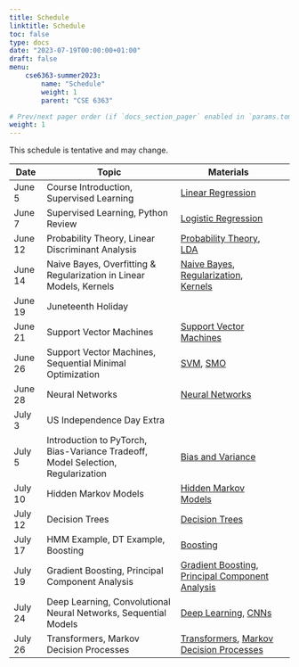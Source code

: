 ```yaml
---
title: Schedule
linktitle: Schedule
toc: false
type: docs
date: "2023-07-19T00:00:00+01:00"
draft: false
menu:
    cse6363-summer2023:
        name: "Schedule"
        weight: 1
        parent: "CSE 6363"

# Prev/next pager order (if `docs_section_pager` enabled in `params.toml`)
weight: 1
---
```


This schedule is tentative and may change.

| Date    | Topic                                                                            | Materials                                                                                                          |   |
|---------|----------------------------------------------------------------------------------|--------------------------------------------------------------------------------------------------------------------|---|
| June 5  | Course Introduction, Supervised Learning                                         | [Linear Regression](/notes/linear_regression)                                                                      |   |
| June 7  | Supervised Learning, Python Review                                               | [Logistic Regression](/notes/logistic_regression)                                                                  |   |
| June 12 | Probability Theory, Linear Discriminant Analysis                                 | [Probability Theory](/notes/probability_theory), [LDA](notes/linear_discriminant_analysis)                         |   |
| June 14 | Naive Bayes, Overfitting & Regularization in Linear Models, Kernels              | [Naive Bayes](/notes/naive_bayes), [Regularization](/notes/regularization), [Kernels](/notes/kernels)              |   |
| June 19 | Juneteenth Holiday                                                               |                                                                                                                    |   |
| June 21 | Support Vector Machines                                                          | [Support Vector Machines](/notes/support_vector_machine)                                                           |   |
| June 26 | Support Vector Machines, Sequential Minimal Optimization                         | [SVM](/notes/support_vector_machine), [SMO](/notes/sequential_minimal_optimization)                                |   |
| June 28 | Neural Networks                                                                  | [Neural Networks](/notes/neural_networks)                                                                          |   |
| July 3  | US Independence Day Extra                                                        |                                                                                                                    |   |
| July 5  | Introduction to PyTorch, Bias-Variance Tradeoff, Model Selection, Regularization | [Bias and Variance](/notes/bias_and_variance)                                                                      |   |
| July 10 | Hidden Markov Models                                                             | [Hidden Markov Models](/notes/hidden_markov_models)                                                                |   |
| July 12 | Decision Trees                                                                   | [Decision Trees](/notes/decision_trees)                                                                            |   |
| July 17 | HMM Example, DT Example, Boosting                                                | [Boosting](/notes/boosting)                                                                                        |   |
| July 19 | Gradient Boosting, Principal Component Analysis                                  | [Gradient Boosting](/notes/gradient_boosting), [Principal Component Analysis](/notes/principal_component_analysis) |   |
| July 24 | Deep Learning, Convolutional Neural Networks, Sequential Models                  | [Deep Learning](/notes/deep_learning), [CNNs](/notes/convolutional_neural_networks)                                |   |
| July 26 | Transformers, Markov Decision Processes                                          | [Transformers](/notes/transformers), [Markov Decision Processes](/notes/markov_decision_processes)                 |   |

